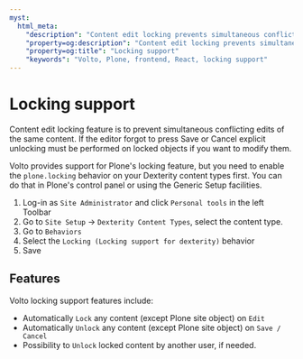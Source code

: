 ```yaml
---
myst:
  html_meta:
    "description": "Content edit locking prevents simultaneous conflicting edits of the same content."
    "property=og:description": "Content edit locking prevents simultaneous conflicting edits of the same content."
    "property=og:title": "Locking support"
    "keywords": "Volto, Plone, frontend, React, locking support"
---
```


# Locking support

Content edit locking feature is to prevent simultaneous conflicting edits of the same content.
If the editor forgot to press Save or Cancel explicit unlocking must be performed on locked objects if you want to modify them.

Volto provides support for Plone's locking feature, but you need to enable the `plone.locking` behavior on your Dexterity content types first. You can do that in Plone's control panel or using the Generic Setup facilities.

1. Log-in as `Site Administrator` and click `Personal tools` in the left Toolbar
2. Go to `Site Setup` -> `Dexterity Content Types`, select the content type.
3. Go to `Behaviors`
4. Select the `Locking (Locking support for dexterity)` behavior
5. Save

## Features

Volto locking support features include:

- Automatically `Lock` any content (except Plone site object) on `Edit`
- Automatically `Unlock` any content (except Plone site object) on `Save / Cancel`
- Possibility to `Unlock` locked content by another user, if needed.
